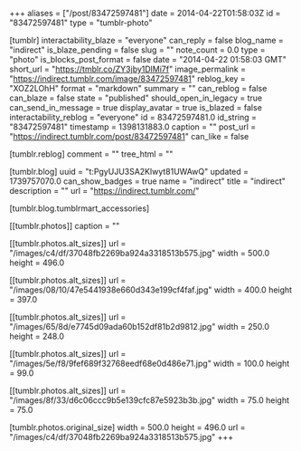 +++
aliases = ["/post/83472597481"]
date = 2014-04-22T01:58:03Z
id = "83472597481"
type = "tumblr-photo"

[tumblr]
interactability_blaze = "everyone"
can_reply = false
blog_name = "indirect"
is_blaze_pending = false
slug = ""
note_count = 0.0
type = "photo"
is_blocks_post_format = false
date = "2014-04-22 01:58:03 GMT"
short_url = "https://tmblr.co/ZY3jby1DlMi7f"
image_permalink = "https://indirect.tumblr.com/image/83472597481"
reblog_key = "XOZ2LOhH"
format = "markdown"
summary = ""
can_reblog = false
can_blaze = false
state = "published"
should_open_in_legacy = true
can_send_in_message = true
display_avatar = true
is_blazed = false
interactability_reblog = "everyone"
id = 83472597481.0
id_string = "83472597481"
timestamp = 1398131883.0
caption = ""
post_url = "https://indirect.tumblr.com/post/83472597481"
can_like = false

[tumblr.reblog]
comment = ""
tree_html = ""

[tumblr.blog]
uuid = "t:PgyUJU3SA2Klwyt81UWAwQ"
updated = 1739757070.0
can_show_badges = true
name = "indirect"
title = "indirect"
description = ""
url = "https://indirect.tumblr.com/"

[tumblr.blog.tumblrmart_accessories]

[[tumblr.photos]]
caption = ""

[[tumblr.photos.alt_sizes]]
url = "/images/c4/df/37048fb2269ba924a3318513b575.jpg"
width = 500.0
height = 496.0

[[tumblr.photos.alt_sizes]]
url = "/images/08/10/47e5441938e660d343e199cf4faf.jpg"
width = 400.0
height = 397.0

[[tumblr.photos.alt_sizes]]
url = "/images/65/8d/e7745d09ada60b152df81b2d9812.jpg"
width = 250.0
height = 248.0

[[tumblr.photos.alt_sizes]]
url = "/images/5e/f8/9fef689f32768eedf68e0d486e71.jpg"
width = 100.0
height = 99.0

[[tumblr.photos.alt_sizes]]
url = "/images/8f/33/d6c06ccc9b5e139cfc87e5923b3b.jpg"
width = 75.0
height = 75.0

[tumblr.photos.original_size]
width = 500.0
height = 496.0
url = "/images/c4/df/37048fb2269ba924a3318513b575.jpg"
+++
